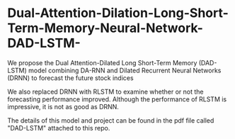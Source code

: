 # Dual-Attention-Dilation-Long-Short-Term-Memory-Neural-Network-DAD-LSTM-
We propose the Dual Attention-Dilated Long Short-Term Memory (DAD-LSTM) model combining DA-RNN and Dilated Recurrent Neural Networks (DRNN) to forecast the future stock indices

We also replaced DRNN with RLSTM to examine whether or not the forecasting performance improved. Although the performance of RLSTM is impressive, it is not as good as DRNN.

The details of this model and project can be found in the pdf file called "DAD-LSTM" attached to this repo.
